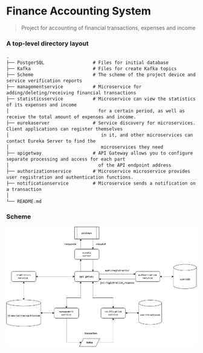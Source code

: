 Finance Accounting System
============================

> Project for accounting of financial transactions, expenses and income

### A top-level directory layout

    .
    ├── PostgerSQL                  # Files for initial database
    ├── Kafka                       # Files for create Kafka topics
    ├── Scheme                      # The scheme of the project device and service verification reports
    ├── managementservice           # Microservice for adding/deleting/receiving financial transactions
    ├── statisticsservice           # Microservice can view the statistics of its expenses and income 
    │                                 for a certain period, as well as receive the total amount of expenses and income.
    ├── eurekaserver                # Service discovery for microservices. Client applications can register themselves 
    │                                  in it, and other microservices can contact Eureka Server to find the 
    │                                  microservices they need
    ├── apigetway                   # API Gateway allows you to configure separate processing and access for each part 
    │                                 of the API endpoint address
    ├── authorizationservice        # Microservice microservice provides user registration and authentication functions.
    ├── notificationservice         # Microservice sends a notification on a transaction
    │                               
    └── README.md

### Scheme
![plot](./Sheme/Scheme_of_project.png)